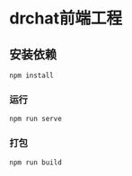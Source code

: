 # drchat前端工程

## 安装依赖
```
npm install
```

### 运行
```
npm run serve
```

### 打包
```
npm run build
```
